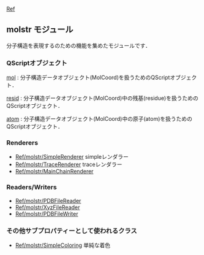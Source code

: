[Ref](../../Ref)

## molstr モジュール

分子構造を表現するのための機能を集めたモジュールです．

### QScriptオブジェクト
[mol](../../Ref/molstr/mol)
:   分子構造データオブジェクト(MolCoord)を扱うためのQScriptオブジェクト．

[resid](../../Ref/molstr/resid)
:   分子構造データオブジェクト(MolCoord)中の残基(residue)を扱うためのQScriptオブジェクト．

[atom](../../Ref/molstr/atom)
:   分子構造データオブジェクト(MolCoord)中の原子(atom)を扱うためのQScriptオブジェクト．


### Renderers

*  [Ref/molstr/SimpleRenderer](../../Ref/molstr/SimpleRenderer) simpleレンダラー
*  [Ref/molstr/TraceRenderer](../../Ref/molstr/TraceRenderer) traceレンダラー
*  [Ref/molstr/MainChainRenderer](../../Ref/molstr/MainChainRenderer)

### Readers/Writers

*  [Ref/molstr/PDBFileReader](../../Ref/molstr/PDBFileReader)
*  [Ref/molstr/XyzFileReader](../../Ref/molstr/XyzFileReader)
*  [Ref/molstr/PDBFileWriter](../../Ref/molstr/PDBFileWriter)

### その他サブプロパティーとして使われるクラス

*  [Ref/molstr/SimpleColoring](../../Ref/molstr/SimpleColoring) 単純な着色
